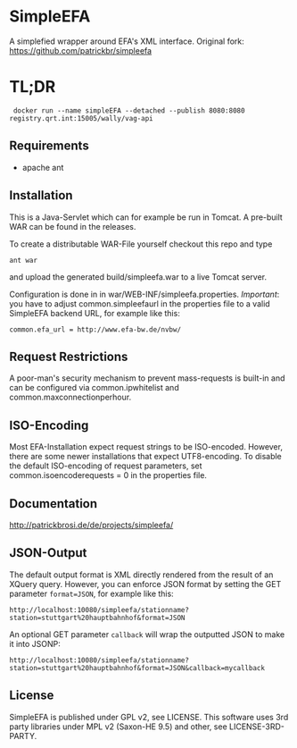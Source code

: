 # SimpleEFA #

A simplefied wrapper around EFA's XML interface.
Original fork: https://github.com/patrickbr/simpleefa


# TL;DR


```
 docker run --name simpleEFA --detached --publish 8080:8080 registry.qrt.int:15005/wally/vag-api
```


## Requirements ##

* apache ant


## Installation ##

This is a Java-Servlet which can for example be run in Tomcat. A pre-built WAR can be found in the releases.

To create a distributable WAR-File yourself checkout this repo and type

    ant war

and upload the generated build/simpleefa.war to a live Tomcat server.

Configuration is done in in war/WEB-INF/simpleefa.properties. *Important*: you have to adjust common.simpleefaurl in the properties file to a valid SimpleEFA backend URL, for example like this:

    common.efa_url = http://www.efa-bw.de/nvbw/


## Request Restrictions ##

A poor-man's security mechanism to prevent mass-requests is built-in and can be configured via common.ipwhitelist and common.maxconnectionperhour.


## ISO-Encoding ##

Most EFA-Installation expect request strings to be ISO-encoded. However, there are some newer installations that expect UTF8-encoding. To disable the default ISO-encoding of request parameters, set common.isoencoderequests = 0 in the properties file.


## Documentation ##

http://patrickbrosi.de/de/projects/simpleefa/


## JSON-Output ##

The default output format is XML directly rendered from the result of an XQuery query. However, you can enforce JSON format by setting the GET parameter `format=JSON`, for example like this:

    http://localhost:10080/simpleefa/stationname?station=stuttgart%20hauptbahnhof&format=JSON

An optional GET parameter `callback` will wrap the outputted JSON to make it into JSONP:

    http://localhost:10080/simpleefa/stationname?station=stuttgart%20hauptbahnhof&format=JSON&callback=mycallback


## License ##

SimpleEFA is published under GPL v2, see LICENSE. This software uses 3rd party libraries under MPL v2 (Saxon-HE 9.5) and other, see LICENSE-3RD-PARTY.
